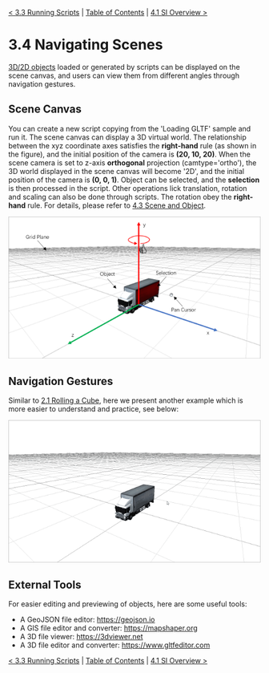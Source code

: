 [< 3.3 Running Scripts](3.3_running_scripts.md) | [Table of Contents](readme.md) | [4.1 SI Overview >](4.1_si_overview.md)

# 3.4 Navigating Scenes
[3D/2D objects](3.1_ui_overview.md) loaded or generated by scripts can be displayed on the scene canvas, and users can view them from different angles through navigation gestures.

## Scene Canvas
You can create a new script copying from the 'Loading GLTF' sample and run it. The scene canvas can display a 3D virtual world. The relationship between the xyz coordinate axes satisfies the **right-hand** rule (as shown in the figure), and the initial position of the camera is **(20, 10, 20)**. When the scene camera is set to z-axis **orthogonal** projection (camtype='ortho'), the 3D world displayed in the scene canvas will become '2D', and the initial position of the camera is **(0, 0, 1)**. Object can be selected, and the **selection** is then processed in the script. Other operations lick translation, rotation and scaling can also be done through scripts. The rotation obey the **right-hand** rule. For details, please refer to [4.3 Scene and Object](4.3_scene_and_object.md).

![](./img/scene_canvas.png)

## Navigation Gestures
Similar to [2.1 Rolling a Cube](2.1_rolling_a_cube.md), here we present another example which is more easier to understand and practice, see below:

![](./img/navigating_scene.gif)

## External Tools
For easier editing and previewing of objects, here are some useful tools:
- A GeoJSON file editor: <a href="https://geojson.io" target="_blank">https://geojson.io</a>
- A GIS file editor and converter: <a href="https://mapshaper.org" target="_blank">https://mapshaper.org</a>
- A 3D file viewer: <a href="https://3dviewer.net" target="_blank">https://3dviewer.net</a>
- A 3D file editor and converter: <a href="https://www.gltfeditor.com" target="_blank">https://www.gltfeditor.com</a>

[< 3.3 Running Scripts](3.3_running_scripts.md) | [Table of Contents](readme.md) | [4.1 SI Overview >](4.1_si_overview.md)